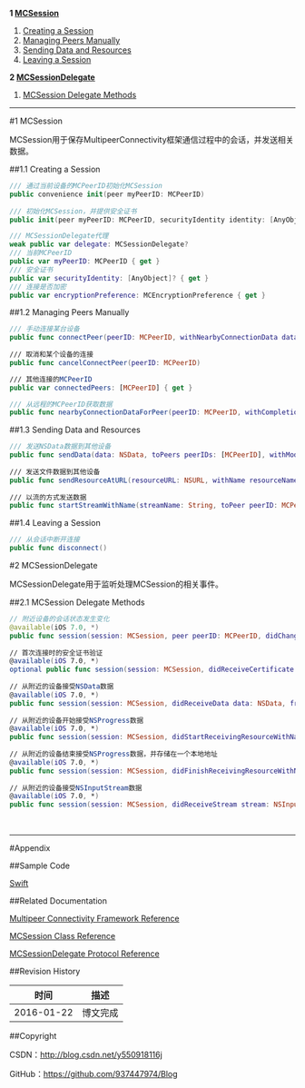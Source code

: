 **1 [MCSession](#1)**

1. [Creating a Session](#2.1)
2. [Managing Peers Manually](#2.2)
3. [Sending Data and Resources](#2.3)
4. [Leaving a Session](#2.4)

**2 [MCSessionDelegate](#2)**

1. [MCSession Delegate Methods](#2.1)

----

#<a id="1">1 MCSession

MCSession用于保存MultipeerConnectivity框架通信过程中的会话，并发送相关数据。

##<a id="1.1">1.1 Creating a Session

```swift
/// 通过当前设备的MCPeerID初始化MCSession
public convenience init(peer myPeerID: MCPeerID)
    
/// 初始化MCSession，并提供安全证书
public init(peer myPeerID: MCPeerID, securityIdentity identity: [AnyObject]?, encryptionPreference: MCEncryptionPreference)

/// MCSessionDelegate代理
weak public var delegate: MCSessionDelegate?
/// 当前MCPeerID
public var myPeerID: MCPeerID { get }
/// 安全证书
public var securityIdentity: [AnyObject]? { get }
/// 连接是否加密
public var encryptionPreference: MCEncryptionPreference { get }
```

##<a id="1.2">1.2 Managing Peers Manually

```swift
/// 手动连接某台设备
public func connectPeer(peerID: MCPeerID, withNearbyConnectionData data: NSData)
    
/// 取消和某个设备的连接
public func cancelConnectPeer(peerID: MCPeerID)

/// 其他连接的MCPeerID
public var connectedPeers: [MCPeerID] { get }

/// 从远程的MCPeerID获取数据
public func nearbyConnectionDataForPeer(peerID: MCPeerID, withCompletionHandler completionHandler: (NSData, NSError?) -> Void)
```

##<a id="1.3">1.3 Sending Data and Resources

```swift
/// 发送NSData数据到其他设备
public func sendData(data: NSData, toPeers peerIDs: [MCPeerID], withMode mode: MCSessionSendDataMode) throws
    
/// 发送文件数据到其他设备
public func sendResourceAtURL(resourceURL: NSURL, withName resourceName: String, toPeer peerID: MCPeerID, withCompletionHandler completionHandler: ((NSError?) -> Void)?) -> NSProgress?
    
/// 以流的方式发送数据
public func startStreamWithName(streamName: String, toPeer peerID: MCPeerID) throws -> NSOutputStream
```

##<a id="1.4">1.4 Leaving a Session

```swift
/// 从会话中断开连接
public func disconnect()
```

#<a id="2">2 MCSessionDelegate

MCSessionDelegate用于监听处理MCSession的相关事件。

##<a id="2.1">2.1 MCSession Delegate Methods

```swift
// 附近设备的会话状态发生变化
@available(iOS 7.0, *)
public func session(session: MCSession, peer peerID: MCPeerID, didChangeState state: MCSessionState)
    
// 首次连接时的安全证书验证
@available(iOS 7.0, *)
optional public func session(session: MCSession, didReceiveCertificate certificate: [AnyObject]?, fromPeer peerID: MCPeerID, certificateHandler: (Bool) -> Void)
    
// 从附近的设备接受NSData数据
@available(iOS 7.0, *)
public func session(session: MCSession, didReceiveData data: NSData, fromPeer peerID: MCPeerID)
    
// 从附近的设备开始接受NSProgress数据
@available(iOS 7.0, *)
public func session(session: MCSession, didStartReceivingResourceWithName resourceName: String, fromPeer peerID: MCPeerID, withProgress progress: NSProgress)
    
// 从附近的设备结束接受NSProgress数据，并存储在一个本地地址
@available(iOS 7.0, *)
public func session(session: MCSession, didFinishReceivingResourceWithName resourceName: String, fromPeer peerID: MCPeerID, atURL localURL: NSURL, withError error: NSError?)
    
// 从附近的设备接受NSInputStream数据
@available(iOS 7.0, *)
public func session(session: MCSession, didReceiveStream stream: NSInputStream, withName streamName: String, fromPeer peerID: MCPeerID)
```

&#160;

----------

#Appendix

##Sample Code

[Swift](https://github.com/937447974/Swift)

##Related Documentation

[Multipeer Connectivity Framework Reference](https://developer.apple.com/library/ios/documentation/MultipeerConnectivity/Reference/MultipeerConnectivityFramework/index.html)

[MCSession Class Reference](https://developer.apple.com/library/ios/documentation/MultipeerConnectivity/Reference/MCSessionClassRef/index.html)

[MCSessionDelegate Protocol Reference](https://developer.apple.com/library/ios/documentation/MultipeerConnectivity/Reference/MCSessionDelegateRef/index.html)

##Revision History

| 时间 | 描述 |
| ---- | ---- |
| 2016-01-22 | 博文完成 |

##Copyright

CSDN：http://blog.csdn.net/y550918116j

GitHub：https://github.com/937447974/Blog